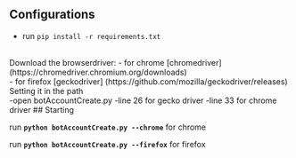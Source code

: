 ## Configurations
  - run `pip install -r requirements.txt`
<br>
Download the browserdriver:
 - for chrome [chromedriver] (https://chromedriver.chromium.org/downloads) <br>
 - for firefox [geckodriver] (https://github.com/mozilla/geckodriver/releases)
Setting it in the path<br>
  -open botAccountCreate.py
    -line 26 for gecko driver
    -line 33 for chrome driver
## Starting 

run <strong>`python botAccountCreate.py --chrome`</strong> for chrome

run <strong>`python botAccountCreate.py --firefox`</strong> for firefox 
